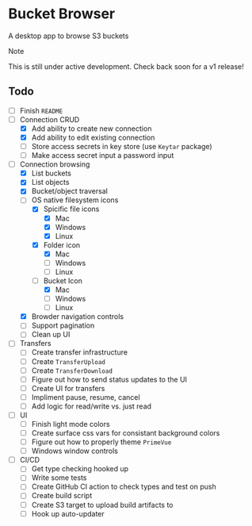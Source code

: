 # Bucket Browser

A desktop app to browse S3 buckets

> [!NOTE]
> This is still under active development. Check back soon for a v1 release!

## Todo

- [ ] Finish `README`
- [ ] Connection CRUD
  - [x] Add ability to create new connection
  - [x] Add ability to edit existing connection
  - [ ] Store access secrets in key store (use `Keytar` package)
  - [ ] Make access secret input a password input
- [ ] Connection browsing
  - [x] List buckets
  - [x] List objects
  - [x] Bucket/object traversal
  - [ ] OS native filesystem icons
    - [x] Spicific file icons
      - [x] Mac
      - [x] Windows
      - [x] Linux
    - [x] Folder icon
      - [x] Mac
      - [ ] Windows
      - [ ] Linux
    - [ ] Bucket Icon
      - [x] Mac
      - [ ] Windows
      - [ ] Linux
  - [x] Browder navigation controls
  - [ ] Support pagination
  - [ ] Clean up UI
- [ ] Transfers
  - [ ] Create transfer infrastructure
  - [ ] Create `TransferUpload`
  - [ ] Create `TransferDownload`
  - [ ] Figure out how to send status updates to the UI
  - [ ] Create UI for transfers
  - [ ] Impliment pause, resume, cancel
  - [ ] Add logic for read/write vs. just read
- [ ] UI
  - [ ] Finish light mode colors
  - [ ] Create surface css vars for consistant background colors
  - [ ] Figure out how to properly theme `PrimeVue`
  - [ ] Windows window controls
- [ ] CI/CD
  - [ ] Get type checking hooked up
  - [ ] Write some tests
  - [ ] Create GitHub CI action to check types and test on push
  - [ ] Create build script
  - [ ] Create S3 target to upload build artifacts to
  - [ ] Hook up auto-updater

